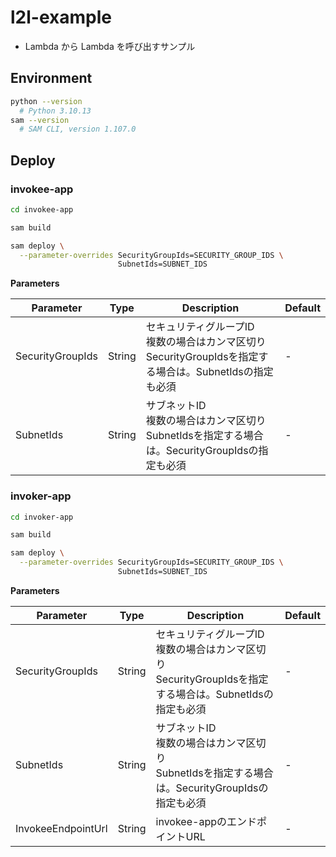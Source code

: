 # l2l-example

- Lambda から Lambda を呼び出すサンプル

## Environment

```sh
python --version
  # Python 3.10.13
sam --version
  # SAM CLI, version 1.107.0
```

## Deploy

### invokee-app

```sh
cd invokee-app

sam build

sam deploy \
  --parameter-overrides SecurityGroupIds=SECURITY_GROUP_IDS \
                        SubnetIds=SUBNET_IDS
```

**Parameters**

|Parameter|Type|Description|Default|
|--|--|--|--|
|SecurityGroupIds|String|セキュリティグループID<br>複数の場合はカンマ区切り<br>SecurityGroupIdsを指定する場合は。SubnetIdsの指定も必須|-|
|SubnetIds|String|サブネットID<br>複数の場合はカンマ区切り<br>SubnetIdsを指定する場合は。SecurityGroupIdsの指定も必須|-|

### invoker-app

```sh
cd invoker-app

sam build

sam deploy \
  --parameter-overrides SecurityGroupIds=SECURITY_GROUP_IDS \
                        SubnetIds=SUBNET_IDS
```

**Parameters**

|Parameter|Type|Description|Default|
|--|--|--|--|
|SecurityGroupIds|String|セキュリティグループID<br>複数の場合はカンマ区切り<br>SecurityGroupIdsを指定する場合は。SubnetIdsの指定も必須|-|
|SubnetIds|String|サブネットID<br>複数の場合はカンマ区切り<br>SubnetIdsを指定する場合は。SecurityGroupIdsの指定も必須|-|
|InvokeeEndpointUrl|String|invokee-appのエンドポイントURL|-|